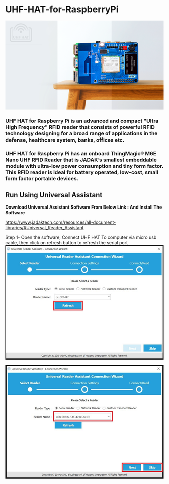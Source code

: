 # UHF-HAT-for-RaspberryPi

<img src = "https://github.com/sbcshop/UHF-HAT-for-RaspberryPi/blob/main/images/img0.png" />

### UHF HAT for Raspberry Pi is an advanced and compact "Ultra High Frequency" RFID reader that consists of powerful RFID technology designing for a broad range of applications in the defense, healthcare system, banks, offices etc. 
### UHF HAT for Raspberry Pi has an onboard  ThingMagic® M6E Nano UHF RFID Reader that is JADAK’s smallest embeddable module with ultra-low power consumption and tiny form factor.  This RFID reader is ideal for battery operated, low-cost, small form factor portable devices.



## Run Using Universal Assistant
**Download Universal Assistant Software From Below Link : And Install The Software**

https://www.jadaktech.com/resources/all-document-libraries/#Universal_Reader_Assistant

Step 1- Open the software, Connect UHF HAT To computer via micro usb cable, then click on refresh button to refresh the serial port
<img src = "https://github.com/sbcshop/UHF-HAT-for-RaspberryPi/blob/main/images/img.JPG" />

<img src = "https://github.com/sbcshop/UHF-HAT-for-RaspberryPi/blob/main/images/img1.JPG" />

